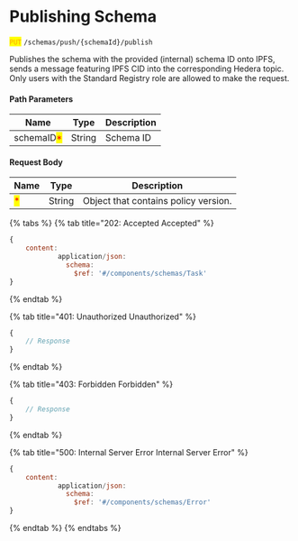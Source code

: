 # Publishing Schema

<mark style="color:orange;">`PUT`</mark> `/schemas/push/{schemaId}/publish`

Publishes the schema with the provided (internal) schema ID onto IPFS, sends a message featuring IPFS CID into the corresponding Hedera topic. Only users with the Standard Registry role are allowed to make the request.

#### Path Parameters

| Name                                       | Type   | Description |
| ------------------------------------------ | ------ | ----------- |
| schemaID<mark style="color:red;">\*</mark> | String | Schema ID   |

#### Request Body

| Name                               | Type   | Description                          |
| ---------------------------------- | ------ | ------------------------------------ |
| <mark style="color:red;">\*</mark> | String | Object that contains policy version. |

{% tabs %}
{% tab title="202: Accepted Accepted" %}
```javascript
{
    content:
            application/json:
              schema:
                $ref: '#/components/schemas/Task'
}
```
{% endtab %}

{% tab title="401: Unauthorized Unauthorized" %}
```javascript
{
    // Response
}
```
{% endtab %}

{% tab title="403: Forbidden Forbidden" %}
```javascript
{
    // Response
}
```
{% endtab %}

{% tab title="500: Internal Server Error Internal Server Error" %}
```javascript
{
    content:
            application/json:
              schema:
                $ref: '#/components/schemas/Error'
}
```
{% endtab %}
{% endtabs %}
